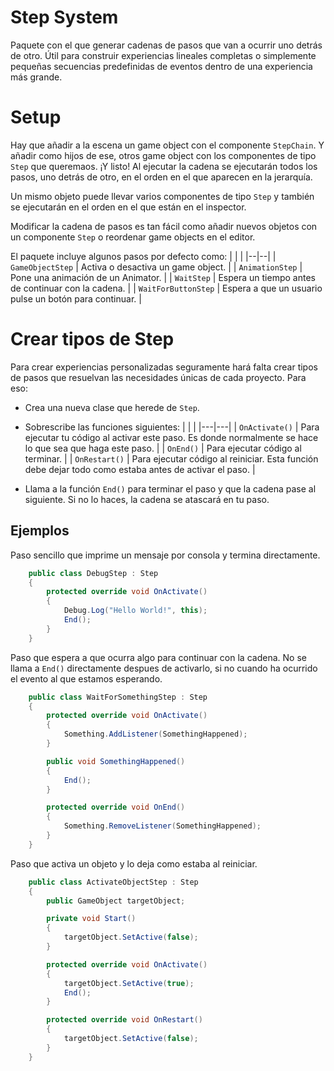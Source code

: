 
# Step System
Paquete con el que generar cadenas de pasos que van a ocurrir uno detrás de otro. Útil para construir experiencias lineales completas o simplemente pequeñas secuencias predefinidas de eventos dentro de una experiencia más grande.

# Setup
Hay que añadir a la escena un game object con el componente ``StepChain``. Y añadir como hijos de ese, otros game object con los componentes de tipo ``Step`` que queremaos. ¡Y listo! Al ejecutar la cadena se ejecutarán todos los pasos, uno detrás de otro, en el orden en el que aparecen en la jerarquía.

Un mismo objeto puede llevar varios componentes de tipo ``Step`` y también se ejecutarán en el orden en el que están en el inspector.

Modificar la cadena de pasos es tan fácil como añadir nuevos objetos con un componente ``Step`` o reordenar game objects en el editor.

El paquete incluye algunos pasos por defecto como:
|  |  |
|--|--|
| ``GameObjectStep`` | Activa o desactiva un game object. |
| ``AnimationStep`` | Pone una animación de un Animator. |
| ``WaitStep`` | Espera un tiempo antes de continuar con la cadena. |
| ``WaitForButtonStep`` | Espera a que un usuario pulse un botón para continuar. |

# Crear tipos de Step
Para crear experiencias personalizadas seguramente hará falta crear tipos de pasos que resuelvan las necesidades únicas de cada proyecto. Para eso:

* Crea una nueva clase que herede de ``Step``.
* Sobrescribe las funciones siguientes:
	|   |   |
	|---|---|
	| ``OnActivate()`` | Para ejecutar tu código al activar este paso. Es donde normalmente se hace lo que sea que haga este paso. |
	| ``OnEnd()`` | Para ejecutar código al terminar. |
	| ``OnRestart()`` | Para ejecutar código al reiniciar. Esta función debe dejar todo como estaba antes de activar el paso. |

* Llama a la función ``End()`` para terminar el paso y que la cadena pase al siguiente. Si no lo haces, la cadena se atascará en tu paso. 

## Ejemplos
Paso sencillo que imprime un mensaje por consola y termina directamente.
```C#
	public class DebugStep : Step
	{
		protected override void OnActivate()
		{
			Debug.Log("Hello World!", this);
			End();
		}
	}
```
Paso que espera a que ocurra algo para continuar con la cadena. No se llama a ``End()`` directamente despues de activarlo, si no cuando ha ocurrido el evento al que estamos esperando.
```C#
	public class WaitForSomethingStep : Step
	{
		protected override void OnActivate()
		{
			Something.AddListener(SomethingHappened);
		}

		public void SomethingHappened()
		{
			End();
		}

		protected override void OnEnd()
		{
			Something.RemoveListener(SomethingHappened);
		}
	}
```
Paso que activa un objeto y lo deja como estaba al reiniciar.
```C#
	public class ActivateObjectStep : Step
	{
		public GameObject targetObject;

		private void Start()
		{
			targetObject.SetActive(false);
		}

		protected override void OnActivate()
		{
			targetObject.SetActive(true);
			End();
		}

		protected override void OnRestart()
		{
			targetObject.SetActive(false);
		}
	}
```
